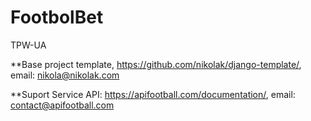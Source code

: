# FootbolBet
TPW-UA

**Base project template, https://github.com/nikolak/django-template/, email: nikola@nikolak.com

**Suport Service API: https://apifootball.com/documentation/, email: contact@apifootball.com
